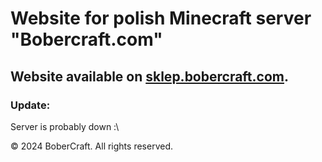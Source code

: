 # Website for polish Minecraft server "Bobercraft.com"

## Website available on [sklep.bobercraft.com](https://sklep.bobercraft.com).

### Update:

Server is probably down :\


© 2024 BoberCraft. All rights reserved.

